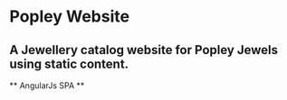 # Popley Website



## A Jewellery catalog website for Popley Jewels using static content.
** AngularJs SPA **
